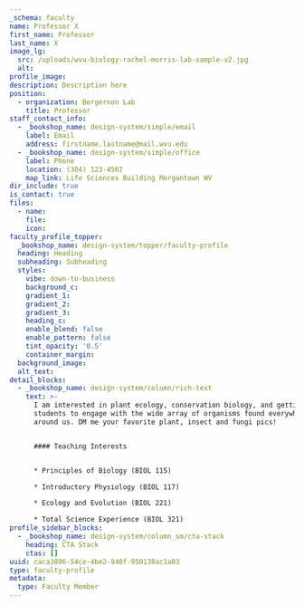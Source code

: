 ```yaml
---
_schema: faculty
name: Professor X
first_name: Professor
last_name: X
image_lg:
  src: /uploads/wvu-biology-rachel-morris-lab-sample-v2.jpg
  alt:
profile_image:
description: Description here
position:
  - organization: Bergernon Lab
    title: Professor
staff_contact_info:
  - _bookshop_name: design-system/simple/email
    label: Email
    address: firstname.lastname@mail.wvu.edu
  - _bookshop_name: design-system/simple/office
    label: Phone
    location: (304) 123-4567
    map_link: Life Sciences Building Morgantown WV
dir_include: true
is_contact: true
files:
  - name:
    file:
    icon:
faculty_profile_topper:
  _bookshop_name: design-system/topper/faculty-profile
  heading: Heading
  subheading: Subheading
  styles:
    vibe: down-to-business
    background_c:
    gradient_1:
    gradient_2:
    gradient_3:
    heading_c:
    enable_blend: false
    enable_pattern: false
    tint_opacity: '0.5'
    container_margin:
  background_image:
  alt_text:
detail_blocks:
  - _bookshop_name: design-system/column/rich-text
    text: >-
      I am interested in plant ecology, conservation biology, and getting
      students to engage with the wide array of organisms found everywhere
      around us. DM me your favorite plant, insect and fungi pics!


      #### Teaching Interests


      * Principles of Biology (BIOL 115)

      * Introductory Physiology (BIOL 117)

      * Ecology and Evolution (BIOL 221)

      * Total Science Experience (BIOL 321)
profile_sidebar_blocks:
  - _bookshop_name: design-system/column_sm/cta-stack
    heading: CTA Stack
    ctas: []
uuid: caca3806-54ce-4be2-940f-950138ac1a03
type: faculty-profile
metadata:
  type: Faculty Member
---
```

